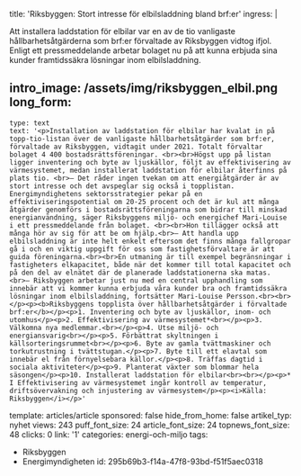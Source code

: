 title: 'Riksbyggen: Stort intresse för elbilsladdning bland brf:er'
ingress: |
  <p>Att installera laddstation för elbilar var en av de tio vanligaste hållbarhetsåtgärderna som brf:er förvaltade av Riksbyggen vidtog ifjol. Enligt ett pressmeddelande arbetar bolaget nu på att kunna erbjuda sina kunder framtidssäkra lösningar inom elbilsladdning.
  </p>
  
intro_image: /assets/img/riksbyggen_elbil.png
long_form:
  -
    type: text
    text: '<p>Installation av laddstation för elbilar har kvalat in på topp-tio-listan över de vanligaste hållbarhetsåtgärder som brf:er, förvaltade av Riksbyggen, vidtagit under 2021. Totalt förvaltar bolaget 4 400 bostadsrättsföreningar. <br><br>Högst upp på listan ligger inventering och byte av ljuskällor, följt av effektivisering av värmesystemet, medan installerat laddstation för elbilar återfinns på plats tio. <br>– Det råder ingen tvekan om att energiåtgärder är av stort intresse och det avspeglar sig också i topplistan. Energimyndighetens sektorsstrategier pekar på en effektiviseringspotential om 20-25 procent och det är kul att många åtgärder genomförs i bostadsrättsföreningarna som bidrar till minskad energianvändning, säger Riksbyggens miljö- och energichef Mari-Louise i ett pressmeddelande från bolaget. <br><br>Hon tillägger också att många hör av sig för att be om hjälp.<br>– Att handla upp elbilsladdning är inte helt enkelt eftersom det finns många fallgropar gå i och en viktig uppgift för oss som fastighetsförvaltare är att guida föreningarna.<br><br>En utmaning är till exempel begränsningar i fastigheters elkapacitet, både när det kommer till total kapacitet och på den del av elnätet där de planerade laddstationerna ska matas. <br>– Riksbyggen arbetar just nu med en central upphandling som innebär att vi kommer kunna erbjuda våra kunder bra och framtidssäkra lösningar inom elbilsladdning, fortsätter Mari-Louise Persson.<br><br></p><p><b>Riksbyggens topplista över hållbarhetsåtgärder i förvaltade brf:er</b></p><p>1. Inventering och byte av ljuskällor, inom- och utomhus</p><p>2. Effektivisering av värmesystemet*<br></p><p>3. Välkomna nya medlemmar.<br></p><p>4. Utse miljö- och energiansvarig<br></p><p>5. Förbättrat skyltningen i källsorteringsrummet<br></p><p>6. Byte av gamla tvättmaskiner och torkutrustning i tvättstugan.</p><p>7. Byte till ett elavtal som innebär el från förnyelsebara källor.</p><p>8. Träffas dagtid i sociala aktiviteter</p><p>9. Planterat växter som blommar hela säsongen</p><p>10. Installerat laddstation för elbilar<br><br></p><p>* I Effektivisering av värmesystemet ingår kontroll av temperatur, driftsövervakning och injustering av värmesystem</p><p><i>Källa: Riksbyggen</i></p>'
template: articles/article
sponsored: false
hide_from_home: false
artikel_typ: nyhet
views: 243
puff_font_size: 24
article_font_size: 24
topnews_font_size: 48
clicks: 0
link: '1'
categories: energi-och-miljo
tags:
  - Riksbyggen
  - Energimyndigheten
id: 295b69b3-f14a-47f8-93bd-f51f5aec0318
